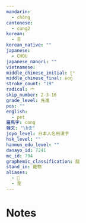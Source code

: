 ```yaml
---
mandarin:
  - chǒng
cantonese:
  - cung2
korean:
  - 총
korean_native: ""
japanese:
  - CHOU
japanese_nanori: ""
vietnamese:
middle_chinese_initial: ʈʰ
middle_chinese_final: ɨoŋ
stroke_count: "19"
radical: 宀
skip_number: 2-3-16
grade_level: 先進
pos: ""
english:
  - pet
羅馬字: cong
韓文: "\b총"
joyo_level: 日本人名用漢字
hsk_level: ""
hanmun_edu_level: ""
danayo_id: 7241
mc_id: 794
graphemic_classification: 龍
stand_in: 寵物
aliases:
  - 𫳭
  - 宠
---
```


# Notes
